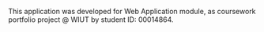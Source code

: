This application was developed for Web Application module, as coursework portfolio project @ WIUT by student ID: 00014864.
